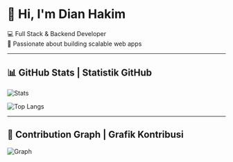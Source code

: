 # 👋 Hi, I'm Dian Hakim  

💻 Full Stack & Backend Developer  
🚀 Passionate about building scalable web apps  

---

## 📊 GitHub Stats | Statistik GitHub
![Stats](https://github-readme-stats.vercel.app/api?username=DianHakim&show_icons=true&theme=tokyonight&hide_border=true)

![Top Langs](https://github-readme-stats.vercel.app/api/top-langs/?username=DianHakim&layout=compact&theme=tokyonight&hide_border=true)

---

## 🌱 Contribution Graph | Grafik Kontribusi
![Graph](https://github-readme-activity-graph.vercel.app/graph?username=DianHakim&bg_color=0d1117&color=ffffff&line=00e676&point=ffffff&area=true&hide_border=true)



<!--
**DianHakim/DianHakim** is a ✨ _special_ ✨ repository because its `README.md` (this file) appears on your GitHub profile.

Here are some ideas to get you started:

- 🔭 I’m currently working on ...
- 🌱 I’m currently learning ...
- 👯 I’m looking to collaborate on ...
- 🤔 I’m looking for help with ...
- 💬 Ask me about ...
- 📫 How to reach me: ...
- 😄 Pronouns: ...
- ⚡ Fun fact: ...
-->
